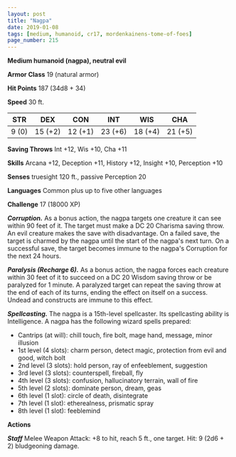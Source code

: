 ```yaml
---
layout: post
title: "Nagpa"
date: 2019-01-08
tags: [medium, humanoid, cr17, mordenkainens-tome-of-foes]
page_number: 215
---
```


**Medium humanoid (nagpa), neutral evil**

**Armor Class** 19 (natural armor)

**Hit Points** 187  (34d8 + 34)

**Speed** 30 ft.

|   STR   |   DEX   |   CON   |   INT   |   WIS   |   CHA   |
|:-------:|:-------:|:-------:|:-------:|:-------:|:-------:|
| 9 (0) | 15 (+2) | 12 (+1) | 23 (+6) | 18 (+4) | 21 (+5) |

**Saving Throws** Int +12, Wis +10, Cha +11

**Skills** Arcana +12, Deception +11, History +12, Insight +10, Perception +10

**Senses** truesight 120 ft., passive Perception 20

**Languages** Common plus up to five other languages

**Challenge** 17 (18000 XP)

***Corruption.*** As a bonus action, the nagpa targets one creature it can see within 90 feet of it. The target must make a DC 20 Charisma saving throw. An evil creature makes the save with disadvantage. On a failed save, the target is charmed by the nagpa until the start of the nagpa's next turn. On a successful save, the target becomes immune to the nagpa's Corruption for the next 24 hours.

***Paralysis (Recharge 6).*** As a bonus action, the nagpa forces each creature within 30 feet of it to succeed on a DC 20 Wisdom saving throw or be paralyzed for 1 minute. A paralyzed target can repeat the saving throw at the end of each of its turns, ending the effect on itself on a success. Undead and constructs are immune to this effect.

***Spellcasting.*** The nagpa is a 15th-level spellcaster. Its spellcasting ability is Intelligence. A nagpa has the following wizard spells prepared:
* Cantrips (at will): chill touch, fire bolt, mage hand, message, minor illusion
* 1st level (4 slots): charm person, detect magic, protection from evil and good, witch bolt
* 2nd level (3 slots): hold person, ray of enfeeblement, suggestion
* 3rd level (3 slots): counterspell, fireball, fly
* 4th level (3 slots): confusion, hallucinatory terrain, wall of fire
* 5th level (2 slots): dominate person, dream, geas
* 6th level (1 slot): circle of death, disintegrate
* 7th level (1 slot): etherealness, prismatic spray
* 8th level (1 slot): feeblemind

**Actions**

***Staff*** Melee Weapon Attack: +8 to hit, reach 5 ft., one target. Hit: 9 (2d6 + 2) bludgeoning damage.